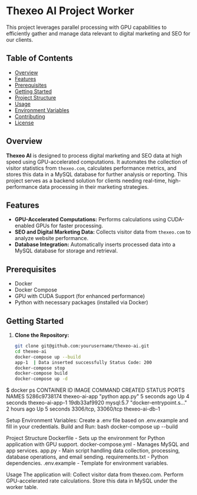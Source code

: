 # Thexeo AI Project Worker

This project leverages parallel processing with GPU capabilities to efficiently gather and manage data relevant to digital marketing and SEO for our clients.

## Table of Contents
- [Overview](#overview)
- [Features](#features)
- [Prerequisites](#prerequisites)
- [Getting Started](#getting-started)
- [Project Structure](#project-structure)
- [Usage](#usage)
- [Environment Variables](#environment-variables)
- [Contributing](#contributing)
- [License](#license)

## Overview

**Thexeo AI** is designed to process digital marketing and SEO data at high speed using GPU-accelerated computations. It automates the collection of visitor statistics from `thexeo.com`, calculates performance metrics, and stores this data in a MySQL database for further analysis or reporting. This project serves as a backend solution for clients needing real-time, high-performance data processing in their marketing strategies.

## Features

- **GPU-Accelerated Computations:** Performs calculations using CUDA-enabled GPUs for faster processing.
- **SEO and Digital Marketing Data:** Collects visitor data from `thexeo.com` to analyze website performance.
- **Database Integration:** Automatically inserts processed data into a MySQL database for storage and retrieval.

## Prerequisites

- Docker
- Docker Compose
- GPU with CUDA Support (for enhanced performance)
- Python with necessary packages (installed via Docker)

## Getting Started

1. **Clone the Repository:**
   ```bash
   git clone git@github.com:yourusername/thexeo-ai.git
   cd thexeo-ai
   docker-compose up --build
   app-1  | Data inserted successfully Status Code: 200
   docker-compose stop
   docker-compose build
   docker-compose up -d

$ docker ps
CONTAINER ID   IMAGE           COMMAND                  CREATED         STATUS         PORTS                 NAMES
5286c9738174   thexeo-ai-app   "python app.py"          5 seconds ago   Up 4 seconds                         thexeo-ai-app-1
19db33af9920   mysql:5.7       "docker-entrypoint.s…"   2 hours ago     Up 5 seconds   3306/tcp, 33060/tcp   thexeo-ai-db-1

Setup Environment Variables:
Create a .env file based on .env.example and fill in your credentials.
Build and Run:
bash
docker-compose up --build

Project Structure
Dockerfile - Sets up the environment for Python application with GPU support.
docker-compose.yml - Manages MySQL and app services.
app.py - Main script handling data collection, processing, database operations, and email sending.
requirements.txt - Python dependencies.
.env.example - Template for environment variables.

Usage
The application will:
Collect visitor data from thexeo.com.
Perform GPU-accelerated rate calculations.
Store this data in MySQL under the worker table.

